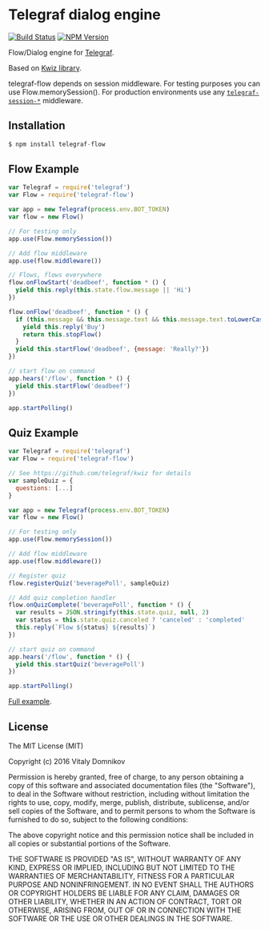 # Telegraf dialog engine

[![Build Status](https://img.shields.io/travis/telegraf/telegraf-flow.svg?branch=master&style=flat-square)](https://travis-ci.org/telegraf/telegraf-flow)
[![NPM Version](https://img.shields.io/npm/v/telegraf-flow.svg?style=flat-square)](https://www.npmjs.com/package/telegraf-flow)

Flow/Dialog engine for [Telegraf](https://github.com/telegraf/telegraf).

Based on [Kwiz library](https://github.com/telegraf/kwiz).

telegraf-flow depends on session middleware. For testing purposes you can use Flow.memorySession(). For production environments use any [`telegraf-session-*`](https://www.npmjs.com/search?q=telegraf-session) middleware.

## Installation

```js
$ npm install telegraf-flow
```

## Flow Example
  
```js
var Telegraf = require('telegraf')
var Flow = require('telegraf-flow')

var app = new Telegraf(process.env.BOT_TOKEN)
var flow = new Flow()

// For testing only
app.use(Flow.memorySession())

// Add flow middleware
app.use(flow.middleware())

// Flows, flows everywhere
flow.onFlowStart('deadbeef', function * () {
  yield this.reply(this.state.flow.message || 'Hi')
})

flow.onFlow('deadbeef', function * () {
  if (this.message && this.message.text && this.message.text.toLowerCase() == 'hi') {
    yield this.reply('Buy')
    return this.stopFlow()
  }
  yield this.startFlow('deadbeef', {message: 'Really?'})
})

// start flow on command
app.hears('/flow', function * () {
  yield this.startFlow('deadbeef')
})

app.startPolling()
```

## Quiz Example
  
```js
var Telegraf = require('telegraf')
var Flow = require('telegraf-flow')

// See https://github.com/telegraf/kwiz for details
var sampleQuiz = {
  questions: [...]
}

var app = new Telegraf(process.env.BOT_TOKEN)
var flow = new Flow()

// For testing only
app.use(Flow.memorySession())

// Add flow middleware
app.use(flow.middleware())

// Register quiz
flow.registerQuiz('beveragePoll', sampleQuiz)

// Add quiz completion handler
flow.onQuizComplete('beveragePoll', function * () {
  var results = JSON.stringify(this.state.quiz, null, 2)
  var status = this.state.quiz.canceled ? 'canceled' : 'completed'
  this.reply(`Flow ${status} ${results}`)
})

// start quiz on command
app.hears('/flow', function * () {
  yield this.startQuiz('beveragePoll')
})

app.startPolling()
```

[Full example](https://github.com/telegraf/telegraf-flow/tree/master/examples/).

## License

The MIT License (MIT)

Copyright (c) 2016 Vitaly Domnikov

Permission is hereby granted, free of charge, to any person obtaining a copy
of this software and associated documentation files (the "Software"), to deal
in the Software without restriction, including without limitation the rights
to use, copy, modify, merge, publish, distribute, sublicense, and/or sell
copies of the Software, and to permit persons to whom the Software is
furnished to do so, subject to the following conditions:

The above copyright notice and this permission notice shall be included in all
copies or substantial portions of the Software.

THE SOFTWARE IS PROVIDED "AS IS", WITHOUT WARRANTY OF ANY KIND, EXPRESS OR
IMPLIED, INCLUDING BUT NOT LIMITED TO THE WARRANTIES OF MERCHANTABILITY,
FITNESS FOR A PARTICULAR PURPOSE AND NONINFRINGEMENT. IN NO EVENT SHALL THE
AUTHORS OR COPYRIGHT HOLDERS BE LIABLE FOR ANY CLAIM, DAMAGES OR OTHER
LIABILITY, WHETHER IN AN ACTION OF CONTRACT, TORT OR OTHERWISE, ARISING FROM,
OUT OF OR IN CONNECTION WITH THE SOFTWARE OR THE USE OR OTHER DEALINGS IN THE
SOFTWARE.

